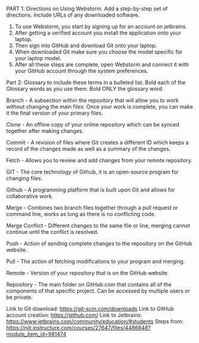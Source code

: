 PART 1: Directions on Using Webstorm.
Add a step-by-step set of directions. Include URLs of any downloaded software. 
1. To use Webstorm, you start by signing up for an account on jetbrains. 
2. After getting a verified account you install the application onto your laptop. 
3. Then sign into GitHub and download Git onto your laptop. 
4. When downloaded Git make sure you choose the model specific for your laptop model.
5. After all these steps are complete, open Webstorm and connect it with your GitHub account through the system preferences. 

Part 2: Glossary to include these terms in a bulleted list.
Bold each of the Glossary words as you use them.  Bold ONLY the glossary word.

Branch - A subsection within the repository that will allow you to work without changing the main files. Once your work is complete, you can make it the final version of your primary files.

Clone - An offline copy of your online repository which can be synced together after making changes. 

Commit - A revision of files where Git creates a different ID which keeps a record of the changes made as well as a summary of the changes. 

Fetch - Allows you to review and add changes from your remote repository. 

GIT - The core technology of Github, it is an open-source program for changing files.

Github - A programming platform that is built upon Git and allows for collaborative work. 

Merge - Combines two branch files together through a pull request or command line, works as long as there is no conflicting code. 

Merge Conflict - Different changes to the same file or line, merging cannot continue until the conflict is resolved. 

Push - Action of sending complete changes to the repository on the GitHub website. 

Pull - The action of fetching modifications to your program and merging. 

Remote - Version of your repository that is on the GitHub website. 

Repository - The main folder on GitHub.com that contains all of the components of that specific project. Can be accessed by multiple users or be private. 

Link to Git download: https://git-scm.com/downloads
Link to GitHub account creation: https://github.com/
Link to Jetbrains: https://www.jetbrains.com/community/education/#students
Steps from: https://njit.instructure.com/courses/27647/files/4486848?module_item_id=981474

